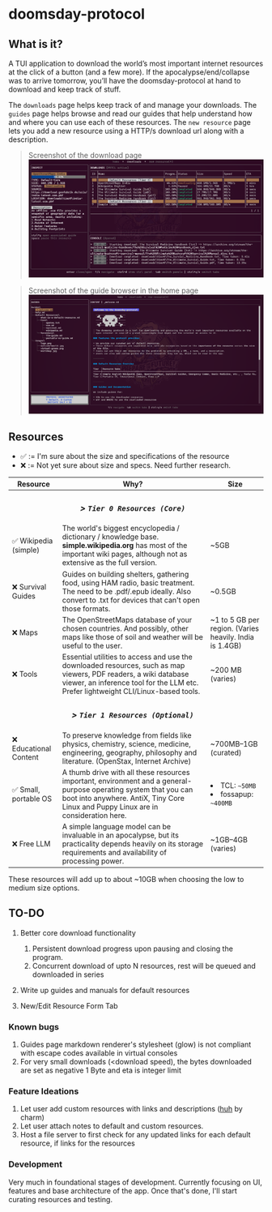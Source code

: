 # doomsday-protocol

## What is it?

A TUI application to download the world’s most important internet resources at the click of a button (and a few more). If the apocalypse/end/collapse was to arrive tomorrow, you’ll have the doomsday-protocol at hand to download and keep track of stuff.

The `downloads` page helps keep track of and manage your downloads. The `guides` page helps browse and read our guides that help understand how and where you can use each of these resources. The `new resource` page lets you add a new resource using a HTTP/s download url along with a description. 

> Screenshot of the download page
> <img style="width: 750px; height: auto; " src="https://github.com/hemanth2004/doomsday-protocol/blob/main/packaged/Screenshots/10-1-25/downloads.png" />

> Screenshot of the guide browser in the home page
> <img style="width: 750px; height: auto; " src="https://github.com/hemanth2004/doomsday-protocol/blob/main/packaged/Screenshots/10-1-25/home.png" />

## Resources
- ✅ := I'm sure about the size and specifications of the resource
- ❌ := Not yet sure about size and specs. Need further research.

|Resource| Why?| Size|
|-|-|-|
||***<center><h3> > `Tier 0 Resources (Core)`*** ||
| ✅ Wikipedia (simple) | The world's biggest encyclopedia / dictionary / knowledge base. **simple.wikipedia.org** has most of the important wiki pages, although not as extensive as the full version.| ~5GB |
| ❌ Survival Guides | Guides on building shelters, gathering food, using HAM radio, basic treatment. The need to be .pdf/.epub ideally. Also convert to .txt for devices that can't open those formats.| ~0.5GB |
| ❌ Maps | The OpenStreetMaps database of your chosen countries. And possibly, other maps like those of soil and weather will be useful to the user. | ~1 to 5 GB per region. (Varies heavily. India is 1.4GB) |
| ❌ Tools | Essential utilities to access and use the downloaded resources, such as map viewers, PDF readers, a wiki database viewer, an inference tool for the LLM etc. Prefer lightweight CLI/Linux-based tools. | ~200 MB (varies) |
||***<center><h3> > `Tier 1 Resources (Optional)`*** ||
| ❌ Educational Content | To preserve knowledge from fields like physics, chemistry, science, medicine, engineering, geography, philosophy and literature. (OpenStax, Internet Archive) | ~700MB–1GB (curated)  |
| ✅ Small, portable OS | A thumb drive with all these resources important, environment and a general-purpose operating system that you can boot into anywhere. AntiX, Tiny Core Linux and Puppy Linux are in consideration here. | <li>TCL: `~50MB`</li><li>fossapup: `~400MB`</li> |
| ❌ Free LLM | A simple language model can be invaluable in an apocalypse, but its practicality depends heavily on its storage requirements and availability of processing power. | ~1GB–4GB (varies) |

These resources will add up to about ~10GB when choosing the low to medium size options. 

## TO-DO
1. Better core download functionality
 	1. Persistent download progress upon pausing and closing the program.
	2. Concurrent download of upto N resources, rest will be queued and downloaded in series
   
3. Write up guides and manuals for default resources
4. New/Edit Resource Form Tab

### Known bugs
1. Guides page markdown renderer's stylesheet (glow) is not compliant with escape codes available in virtual consoles
2. For very small downloads (<download speed), the bytes downloaded are set as negative 1 Byte and eta is integer limit

### Feature Ideations
1. Let user add custom resources with links and descriptions ([huh](https://github.com/charmbracelet/huh) by charm)
2. Let user attach notes to default and custom resources.
3. Host a file server to first check for any updated links for each default resource, if links for the resources

### Development
Very much in foundational stages of development. 
Currently focusing on UI, features and base architecture of the app.
Once that's done, I'll start curating resources and testing.
